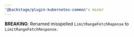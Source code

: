 ```yaml
---
'@backstage/plugin-kubernetes-common': minor
---
```


**BREAKING**: Renamed misspelled `LimitRangeFetchReponse` to `LimitRangeFetchResponse`.
